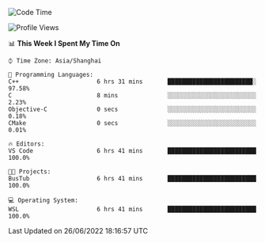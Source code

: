 <!--START_SECTION:waka-->
![Code Time](http://img.shields.io/badge/Code%20Time-141%20hrs%2040%20mins-blue)

![Profile Views](http://img.shields.io/badge/Profile%20Views-0-blue)

📊 **This Week I Spent My Time On** 

```text
⌚︎ Time Zone: Asia/Shanghai

💬 Programming Languages: 
C++                      6 hrs 31 mins       ████████████████████████░   97.58% 
C                        8 mins              ░░░░░░░░░░░░░░░░░░░░░░░░░   2.23% 
Objective-C              0 secs              ░░░░░░░░░░░░░░░░░░░░░░░░░   0.18% 
CMake                    0 secs              ░░░░░░░░░░░░░░░░░░░░░░░░░   0.01%

🔥 Editors: 
VS Code                  6 hrs 41 mins       █████████████████████████   100.0%

🐱‍💻 Projects: 
BusTub                   6 hrs 41 mins       █████████████████████████   100.0%

💻 Operating System: 
WSL                      6 hrs 41 mins       █████████████████████████   100.0%

```


 Last Updated on 26/06/2022 18:16:57 UTC
<!--END_SECTION:waka-->